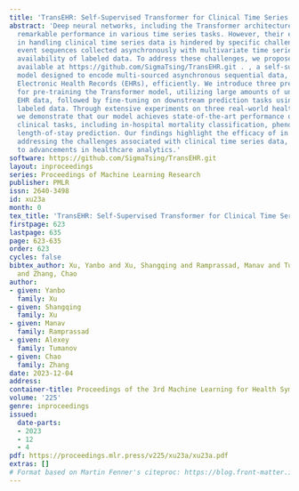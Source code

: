 ```yaml
---
title: 'TransEHR: Self-Supervised Transformer for Clinical Time Series Data'
abstract: 'Deep neural networks, including the Transformer architecture, have achieved
  remarkable performance in various time series tasks. However, their effectiveness
  in handling clinical time series data is hindered by specific challenges: 1) Sparse
  event sequences collected asynchronously with multivariate time series, and 2) Limited
  availability of labeled data. To address these challenges, we propose Our code is
  available at https://github.com/SigmaTsing/TransEHR.git . , a self-supervised Transformer
  model designed to encode multi-sourced asynchronous sequential data, such as structured
  Electronic Health Records (EHRs), efficiently. We introduce three pretext tasks
  for pre-training the Transformer model, utilizing large amounts of unlabeled structured
  EHR data, followed by fine-tuning on downstream prediction tasks using the limited
  labeled data. Through extensive experiments on three real-world health datasets,
  we demonstrate that our model achieves state-of-the-art performance on benchmark
  clinical tasks, including in-hospital mortality classification, phenotyping, and
  length-of-stay prediction. Our findings highlight the efficacy of in effectively
  addressing the challenges associated with clinical time series data, thus contributing
  to advancements in healthcare analytics.'
software: https://github.com/SigmaTsing/TransEHR.git
layout: inproceedings
series: Proceedings of Machine Learning Research
publisher: PMLR
issn: 2640-3498
id: xu23a
month: 0
tex_title: 'TransEHR: Self-Supervised Transformer for Clinical Time Series Data'
firstpage: 623
lastpage: 635
page: 623-635
order: 623
cycles: false
bibtex_author: Xu, Yanbo and Xu, Shangqing and Ramprassad, Manav and Tumanov, Alexey
  and Zhang, Chao
author:
- given: Yanbo
  family: Xu
- given: Shangqing
  family: Xu
- given: Manav
  family: Ramprassad
- given: Alexey
  family: Tumanov
- given: Chao
  family: Zhang
date: 2023-12-04
address: 
container-title: Proceedings of the 3rd Machine Learning for Health Symposium
volume: '225'
genre: inproceedings
issued:
  date-parts:
  - 2023
  - 12
  - 4
pdf: https://proceedings.mlr.press/v225/xu23a/xu23a.pdf
extras: []
# Format based on Martin Fenner's citeproc: https://blog.front-matter.io/posts/citeproc-yaml-for-bibliographies/
---
```

